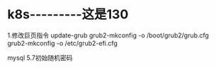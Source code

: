 # k8s---------这是130

1.修改巨页指令
update-grub
grub2-mkconfig -o /boot/grub2/grub.cfg
grub2-mkconfig -o /etc/grub2-efi.cfg 



mysql 5.7初始随机密码
